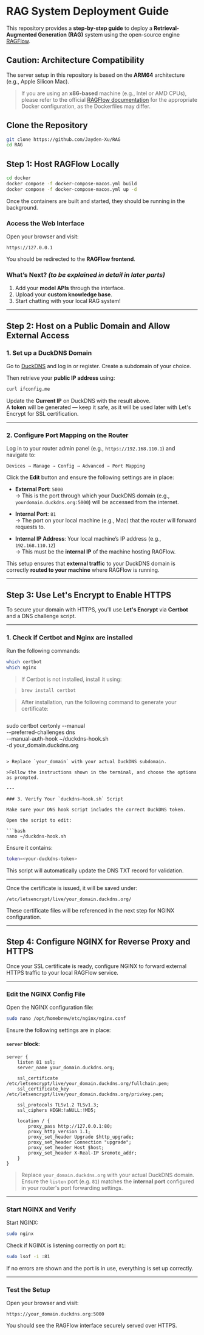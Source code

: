 # RAG System Deployment Guide

This repository provides a **step-by-step guide** to deploy a **Retrieval-Augmented Generation (RAG)** system using the open-source engine [RAGFlow](https://github.com/infiniflow/ragflow).

## Caution: Architecture Compatibility

The server setup in this repository is based on the **ARM64** architecture (e.g., Apple Silicon Mac).

> If you are using an **x86-based** machine (e.g., Intel or AMD CPUs), please refer to the official [RAGFlow documentation](https://github.com/infiniflow/ragflow) for the appropriate Docker configuration, as the Dockerfiles may differ.

## Clone the Repository

```bash
git clone https://github.com/Jayden-Xu/RAG
cd RAG
```

## Step 1: Host RAGFlow Locally

```bash
cd docker
docker compose -f docker-compose-macos.yml build
docker compose -f docker-compose-macos.yml up -d
```

Once the containers are built and started, they should be running in the background.

### Access the Web Interface

Open your browser and visit:

```
https://127.0.0.1
```

You should be redirected to the **RAGFlow frontend**.

### What’s Next? *(to be explained in detail in later parts)*

1. Add your **model APIs** through the interface.
2. Upload your **custom knowledge base**.
3. Start chatting with your local RAG system!

---

## Step 2: Host on a Public Domain and Allow External Access

### 1. Set up a DuckDNS Domain

Go to [DuckDNS](https://www.duckdns.org/) and log in or register. Create a subdomain of your choice.

Then retrieve your **public IP address** using:

```bash
curl ifconfig.me
```

Update the **Current IP** on DuckDNS with the result above.  
A **token** will be generated — keep it safe, as it will be used later with Let's Encrypt for SSL certification.

---

### 2. Configure Port Mapping on the Router

Log in to your router admin panel (e.g., `https://192.168.110.1`) and navigate to:

```
Devices → Manage → Config → Advanced → Port Mapping
```

Click the **Edit** button and ensure the following settings are in place:

- **External Port**: `5000`  
  → This is the port through which your DuckDNS domain (e.g., `yourdomain.duckdns.org:5000`) will be accessed from the internet.

- **Internal Port**: `81`  
  → The port on your local machine (e.g., Mac) that the router will forward requests to.

- **Internal IP Address**: Your local machine’s IP address (e.g., `192.168.110.12`)  
  → This must be the **internal IP** of the machine hosting RAGFlow.

This setup ensures that **external traffic** to your DuckDNS domain is correctly **routed to your machine** where RAGFlow is running.

---

## Step 3: Use Let's Encrypt to Enable HTTPS

To secure your domain with HTTPS, you'll use **Let's Encrypt** via **Certbot** and a DNS challenge script.

---

### 1. Check if Certbot and Nginx are installed

Run the following commands:

```bash
which certbot
which nginx
```

>If Certbot is not installed, install it using:

>```bash
>brew install certbot
>```

>After installation, run the following command to generate your certificate:

>```bash
sudo certbot certonly --manual \
  --preferred-challenges dns \
  --manual-auth-hook ~/duckdns-hook.sh \
  -d your_domain.duckdns.org
```

> Replace `your_domain` with your actual DuckDNS subdomain.

>Follow the instructions shown in the terminal, and choose the options as prompted.

---

### 3. Verify Your `duckdns-hook.sh` Script

Make sure your DNS hook script includes the correct DuckDNS token.

Open the script to edit:

```bash
nano ~/duckdns-hook.sh
```

Ensure it contains:

```bash
token=<your-duckdns-token>
```

This script will automatically update the DNS TXT record for validation.

---

Once the certificate is issued, it will be saved under:

```
/etc/letsencrypt/live/your_domain.duckdns.org/
```

These certificate files will be referenced in the next step for NGINX configuration.

---

## Step 4: Configure NGINX for Reverse Proxy and HTTPS

Once your SSL certificate is ready, configure NGINX to forward external HTTPS traffic to your local RAGFlow service.

---

### Edit the NGINX Config File

Open the NGINX configuration file:

```bash
sudo nano /opt/homebrew/etc/nginx/nginx.conf
```

Ensure the following settings are in place:

#### `server` block:

```nginx
server {
    listen 81 ssl;
    server_name your_domain.duckdns.org;

    ssl_certificate /etc/letsencrypt/live/your_domain.duckdns.org/fullchain.pem;
    ssl_certificate_key /etc/letsencrypt/live/your_domain.duckdns.org/privkey.pem;

    ssl_protocols TLSv1.2 TLSv1.3;
    ssl_ciphers HIGH:!aNULL:!MD5;

    location / {
        proxy_pass http://127.0.0.1:80;
        proxy_http_version 1.1;
        proxy_set_header Upgrade $http_upgrade;
        proxy_set_header Connection "upgrade";
        proxy_set_header Host $host;
        proxy_set_header X-Real-IP $remote_addr;
    }
}
```

> Replace `your_domain.duckdns.org` with your actual DuckDNS domain.  
> Ensure the `listen` port (e.g. `81`) matches the **internal port** configured in your router's port forwarding settings.

---

### Start NGINX and Verify

Start NGINX:

```bash
sudo nginx
```

Check if NGINX is listening correctly on port `81`:

```bash
sudo lsof -i :81
```

If no errors are shown and the port is in use, everything is set up correctly.

---

### Test the Setup

Open your browser and visit:

```
https://your_domain.duckdns.org:5000
```

You should see the RAGFlow interface securely served over HTTPS.
